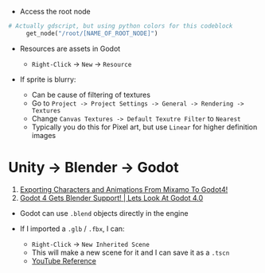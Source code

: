 
 * Access the root node
 ```python
 # Actually gdscript, but using python colors for this codeblock
      get_node("/root/[NAME_OF_ROOT_NODE]")
 ```
* Resources are assets in Godot
	* `Right-Click` -> `New` -> `Resource`

* If sprite is blurry:
	* Can be cause of filtering of textures
	*  Go to `Project -> Project Settings -> General -> Rendering -> Textures`
	* Change `Canvas Textures -> Default Texutre Filter` to `Nearest`
	* Typically you do this for Pixel art, but use `Linear` for higher definition images
# Unity  -> Blender -> Godot
1. [Exporting Characters and Animations From Mixamo To Godot4!](https://www.youtube.com/watch?v=AoiRvmSfGOo)
2. [Godot 4 Gets Blender Support! | Lets Look At Godot 4.0](https://www.youtube.com/watch?v=AoiRvmSfGOo)


* Godot can use `.blend` objects directly in the engine

* If I imported a `.glb` / `.fbx`, I can:
	* `Right-Click` -> `New Inherited Scene`
	* This will make a new scene for it and I can save it as a `.tscn`
	* [YouTube Reference](https://www.youtube.com/watch?v=AoiRvmSfGOo)






